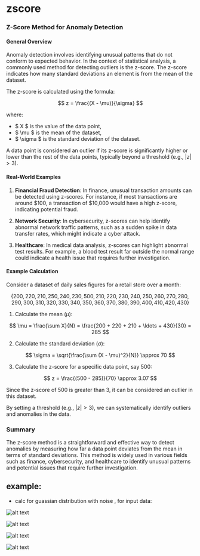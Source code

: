 # zscore 


### Z-Score Method for Anomaly Detection

#### General Overview

Anomaly detection involves identifying unusual patterns that do not conform to expected behavior. In the context of statistical analysis, a commonly used method for detecting outliers is the z-score. The z-score indicates how many standard deviations an element is from the mean of the dataset.

The z-score is calculated using the formula:

$$ z = \frac{(X - \mu)}{\sigma} $$

where:
- $ X $ is the value of the data point,
- $ \mu $ is the mean of the dataset,
- $ \sigma $ is the standard deviation of the dataset.

A data point is considered an outlier if its z-score is significantly higher or lower than the rest of the data points, typically beyond a threshold (e.g., $|z| > 3$).

#### Real-World Examples

1. **Financial Fraud Detection**: In finance, unusual transaction amounts can be detected using z-scores. For instance, if most transactions are around $100, a transaction of $10,000 would have a high z-score, indicating potential fraud.

2. **Network Security**: In cybersecurity, z-scores can help identify abnormal network traffic patterns, such as a sudden spike in data transfer rates, which might indicate a cyber attack.

3. **Healthcare**: In medical data analysis, z-scores can highlight abnormal test results. For example, a blood test result far outside the normal range could indicate a health issue that requires further investigation.

#### Example Calculation

Consider a dataset of daily sales figures for a retail store over a month:

$$ \{200, 220, 210, 250, 240, 230, 500, 210, 220, 230, 240, 250, 260, 270, 280, 290, 300, 310, 320, 330, 340, 350, 360, 370, 380, 390, 400, 410, 420, 430\} $$

1. Calculate the mean ($\mu$):

$$ \mu = \frac{\sum X}{N} = \frac{200 + 220 + 210 + \ldots + 430}{30} = 285 $$

2. Calculate the standard deviation ($\sigma$):

$$ \sigma = \sqrt{\frac{\sum (X - \mu)^2}{N}} \approx 70 $$

3. Calculate the z-score for a specific data point, say 500:

$$ z = \frac{(500 - 285)}{70} \approx 3.07 $$

Since the z-score of 500 is greater than 3, it can be considered an outlier in this dataset.

By setting a threshold (e.g., $|z| > 3$), we can systematically identify outliers and anomalies in the data.

### Summary

The z-score method is a straightforward and effective way to detect anomalies by measuring how far a data point deviates from the mean in terms of standard deviations. This method is widely used in various fields such as finance, cybersecurity, and healthcare to identify unusual patterns and potential issues that require further investigation.



## example:

* calc for guassian distribution with noise , for input data:

![alt text](image.png)

![alt text](image-1.png)

![alt text](image-2.png)

![alt text](image-3.png)


